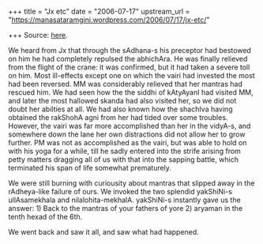 +++
title = "Jx etc"
date = "2006-07-17"
upstream_url = "https://manasataramgini.wordpress.com/2006/07/17/jx-etc/"

+++
Source: [here](https://manasataramgini.wordpress.com/2006/07/17/jx-etc/).

We heard from Jx that through the sAdhana-s his preceptor had bestowed
on him he had completely repulsed the abhichAra. He was finally relieved
from the flight of the crane: it was confirmed, but it had taken a
severe toll on him. Most ill-effects except one on which the vairi had
invested the most had been reversed. MM was considerably relieved that
her mantras had rescued him. We had seen how the the siddhi of kAtyAyanI
had visited MM, and later the most hallowed skanda had also visited her,
so we did not doubt her abilties at all. We had also known how the
shachIva having obtained the rakShohA agni from her had tided over some
troubles. However, the vairi was far more accomplished than her in the
vidyA-s, and somewhere down the lane her own distractions did not allow
her to grow further. PM was not as accomplished as the vairi, but was
able to hold on with his yoga for a while, till he sadly entered into
the strife arising from petty matters dragging all of us with that into
the sapping battle, which terminated his span of life somewhat
prematurely.

We were still burning with curiousity about mantras that slipped away in
the rAdheya-like failure of ours. We invoked the two splendid yakShiNi-s
ullAsamekhala and nilalohita-mekhalA. yakShiNi-s instantly gave us the
answer: 1) Back to the mantras of your fathers of yore 2) aryaman in the
tenth hexad of the 6th.

We went back and saw it all, and saw what had happened.


